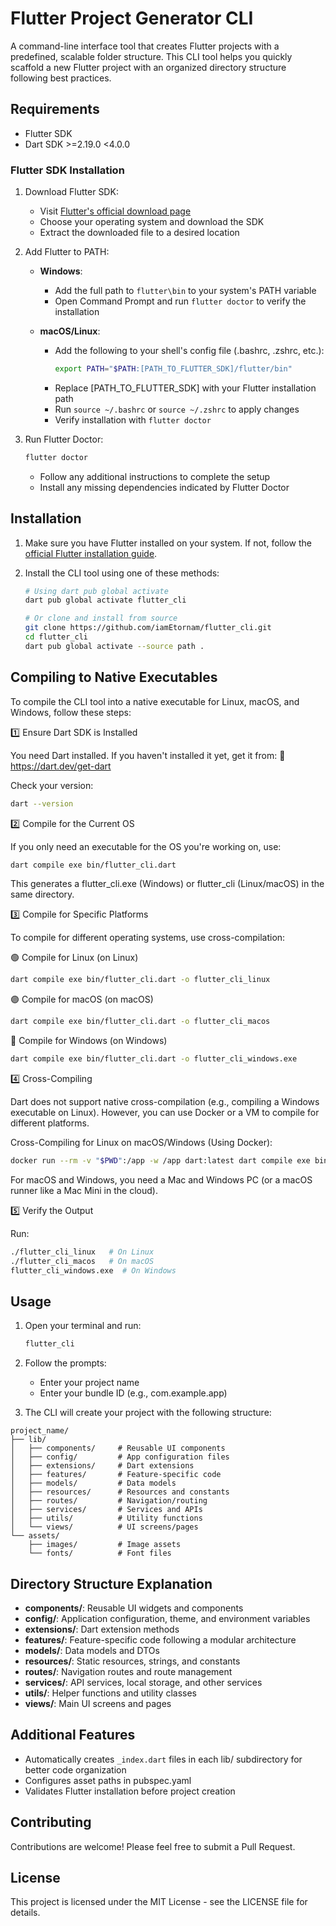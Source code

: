 # Flutter Project Generator CLI

A command-line interface tool that creates Flutter projects with a predefined, scalable folder structure. This CLI tool helps you quickly scaffold a new Flutter project with an organized directory structure following best practices.

## Requirements

- Flutter SDK
- Dart SDK >=2.19.0 <4.0.0

### Flutter SDK Installation

1. Download Flutter SDK:
   - Visit [Flutter's official download page](https://flutter.dev/docs/get-started/install)
   - Choose your operating system and download the SDK
   - Extract the downloaded file to a desired location

2. Add Flutter to PATH:
   - **Windows**:
     - Add the full path to `flutter\bin` to your system's PATH variable
     - Open Command Prompt and run `flutter doctor` to verify the installation
   
   - **macOS/Linux**:
     - Add the following to your shell's config file (.bashrc, .zshrc, etc.):
       ```bash
       export PATH="$PATH:[PATH_TO_FLUTTER_SDK]/flutter/bin"
       ```
     - Replace [PATH_TO_FLUTTER_SDK] with your Flutter installation path
     - Run `source ~/.bashrc` or `source ~/.zshrc` to apply changes
     - Verify installation with `flutter doctor`

3. Run Flutter Doctor:
   ```bash
   flutter doctor
   ```
   - Follow any additional instructions to complete the setup
   - Install any missing dependencies indicated by Flutter Doctor

## Installation

1. Make sure you have Flutter installed on your system. If not, follow the [official Flutter installation guide](https://flutter.dev/docs/get-started/install).

2. Install the CLI tool using one of these methods:

   ```bash
   # Using dart pub global activate
   dart pub global activate flutter_cli

   # Or clone and install from source
   git clone https://github.com/iamEtornam/flutter_cli.git
   cd flutter_cli
   dart pub global activate --source path .
   ```

## Compiling to Native Executables

To compile the CLI tool into a native executable for Linux, macOS, and Windows, follow these steps:

1️⃣ Ensure Dart SDK is Installed

You need Dart installed. If you haven't installed it yet, get it from:
🔗 https://dart.dev/get-dart

Check your version:

```bash
dart --version
```

2️⃣ Compile for the Current OS

If you only need an executable for the OS you're working on, use:

```bash
dart compile exe bin/flutter_cli.dart
```

This generates a flutter_cli.exe (Windows) or flutter_cli (Linux/macOS) in the same directory.

3️⃣ Compile for Specific Platforms

To compile for different operating systems, use cross-compilation:

🟢 Compile for Linux (on Linux)
```bash
dart compile exe bin/flutter_cli.dart -o flutter_cli_linux
```

🟣 Compile for macOS (on macOS)
```bash
dart compile exe bin/flutter_cli.dart -o flutter_cli_macos
```

🔵 Compile for Windows (on Windows)
```bash
dart compile exe bin/flutter_cli.dart -o flutter_cli_windows.exe
```

4️⃣ Cross-Compiling

Dart does not support native cross-compilation (e.g., compiling a Windows executable on Linux). However, you can use Docker or a VM to compile for different platforms.

Cross-Compiling for Linux on macOS/Windows (Using Docker):

```bash
docker run --rm -v "$PWD":/app -w /app dart:latest dart compile exe bin/flutter_cli.dart -o flutter_cli_linux
```

For macOS and Windows, you need a Mac and Windows PC (or a macOS runner like a Mac Mini in the cloud).

5️⃣ Verify the Output

Run:

```bash
./flutter_cli_linux   # On Linux
./flutter_cli_macos   # On macOS
flutter_cli_windows.exe  # On Windows
```

## Usage

1. Open your terminal and run:
   ```bash
   flutter_cli
   ```

2. Follow the prompts:
   - Enter your project name
   - Enter your bundle ID (e.g., com.example.app)

3. The CLI will create your project with the following structure:

```
project_name/
├── lib/
│   ├── components/     # Reusable UI components
│   ├── config/         # App configuration files
│   ├── extensions/     # Dart extensions
│   ├── features/       # Feature-specific code
│   ├── models/         # Data models
│   ├── resources/      # Resources and constants
│   ├── routes/         # Navigation/routing
│   ├── services/       # Services and APIs
│   ├── utils/          # Utility functions
│   └── views/          # UI screens/pages
└── assets/
    ├── images/         # Image assets
    └── fonts/          # Font files
```

## Directory Structure Explanation

- **components/**: Reusable UI widgets and components
- **config/**: Application configuration, theme, and environment variables
- **extensions/**: Dart extension methods
- **features/**: Feature-specific code following a modular architecture
- **models/**: Data models and DTOs
- **resources/**: Static resources, strings, and constants
- **routes/**: Navigation routes and route management
- **services/**: API services, local storage, and other services
- **utils/**: Helper functions and utility classes
- **views/**: Main UI screens and pages

## Additional Features

- Automatically creates `_index.dart` files in each lib/ subdirectory for better code organization
- Configures asset paths in pubspec.yaml
- Validates Flutter installation before project creation

## Contributing

Contributions are welcome! Please feel free to submit a Pull Request.

## License

This project is licensed under the MIT License - see the LICENSE file for details.